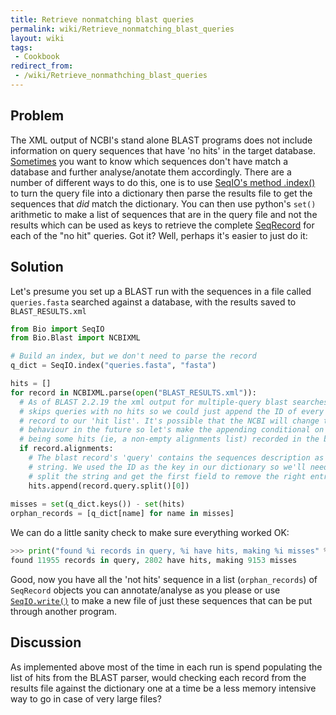 ```yaml
---
title: Retrieve nonmatching blast queries
permalink: wiki/Retrieve_nonmatching_blast_queries
layout: wiki
tags:
 - Cookbook
redirect_from:
 - /wiki/Retrieve_nonmathching_blast_queries
---
```


Problem
-------

The XML output of NCBI's stand alone BLAST programs does not include
information on query sequences that have 'no hits' in the target
database. [Sometimes](https://redmine.open-bio.org/issues/2821)
you want to know which sequences don't have match a database and further
analyse/anotate them accordingly. There are a number of different ways
to do this, one is to use [SeqIO's method .index()](SeqIO "wikilink") to
turn the query file into a dictionary then parse the results file to get
the sequences that *did* match the dictionary. You can then use python's
`set()` arithmetic to make a list of sequences that are in the query file
and not the results which can be used as keys to retrieve the complete
[SeqRecord](SeqRecord "wikilink") for each of the "no hit" queries. Got
it? Well, perhaps it's easier to just do it:

Solution
--------

Let's presume you set up a BLAST run with the sequences in a file called
`queries.fasta` searched against a database, with the results saved to
`BLAST_RESULTS.xml`

``` python
from Bio import SeqIO
from Bio.Blast import NCBIXML

# Build an index, but we don't need to parse the record
q_dict = SeqIO.index("queries.fasta", "fasta")

hits = []
for record in NCBIXML.parse(open("BLAST_RESULTS.xml")):
  # As of BLAST 2.2.19 the xml output for multiple-query blast searches
  # skips queries with no hits so we could just append the ID of every blast 
  # record to our 'hit list'. It's possible that the NCBI will change this
  # behaviour in the future so let's make the appending conditional on there
  # being some hits (ie, a non-empty alignments list) recorded in the blast record
  if record.alignments:
    # The blast record's 'query' contains the sequences description as a
    # string. We used the ID as the key in our dictionary so we'll need to
    # split the string and get the first field to remove the right entries 
    hits.append(record.query.split()[0])
 
misses = set(q_dict.keys()) - set(hits)
orphan_records = [q_dict[name] for name in misses]
```

We can do a little sanity check to make sure everything worked OK:

``` python
>>> print("found %i records in query, %i have hits, making %i misses" % (len(q_dict), len(hits), len(misses)))
found 11955 records in query, 2802 have hits, making 9153 misses
```

Good, now you have all the 'not hits' sequence in a list
(`orphan_records`) of `SeqRecord` objects you can annotate/analyse as you
please or use [`SeqIO.write()`](SeqIO "wikilink") to make a new file of
just these sequences that can be put through another program.

Discussion
----------

As implemented above most of the time in each run is spend populating
the list of hits from the BLAST parser, would checking each record from
the results file against the dictionary one at a time be a less memory
intensive way to go in case of very large files?
